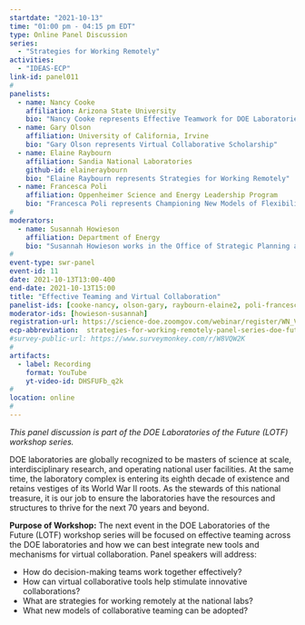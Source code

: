 ```yaml
---
startdate: "2021-10-13"
time: "01:00 pm - 04:15 pm EDT"
type: Online Panel Discussion
series:
  - "Strategies for Working Remotely"
activities:
  - "IDEAS-ECP"
link-id: panel011
#
panelists:
  - name: Nancy Cooke
    affiliation: Arizona State University
    bio: "Nancy Cooke represents Effective Teamwork for DOE Laboratories of the Future"
  - name: Gary Olson
    affiliation: University of California, Irvine
    bio: "Gary Olson represents Virtual Collaborative Scholarship"
  - name: Elaine Raybourn
    affiliation: Sandia National Laboratories
    github-id: elaineraybourn
    bio: "Elaine Raybourn represents Strategies for Working Remotely"
  - name: Francesca Poli
    affiliation: Oppenheimer Science and Energy Leadership Program
    bio: "Francesca Poli represents Championing New Models of Flexibility to Enhance Scientific Impact"
#
moderators:
  - name: Susannah Howieson
    affiliation: Department of Energy
    bio: "Susannah Howieson works in the Office of Strategic Planning and Interagency Coordination (SPAIC) at the U.S. Department of Energy."
#
event-type: swr-panel
event-id: 11
date: 2021-10-13T13:00-400
end-date: 2021-10-13T15:00
title: "Effective Teaming and Virtual Collaboration"
panelist-ids: [cooke-nancy, olson-gary, raybourn-elaine2, poli-francesca]
moderator-ids: [howieson-susannah]
registration-url: https://science-doe.zoomgov.com/webinar/register/WN_VSDAJ903Q-CtGXWj76VLUA
ecp-abbreviation:  strategies-for-working-remotely-panel-series-doe-future-labs
#survey-public-url: https://www.surveymonkey.com/r/W8VQW2K
#
artifacts:
  - label: Recording
    format: YouTube
    yt-video-id: DHSFUFb_q2k
#
location: online
#
---
```

*This panel discussion is part of the DOE Laboratories of the Future (LOTF) workshop series.*

DOE laboratories are globally recognized to be masters of science at scale, interdisciplinary research, and operating national user facilities. At the same time, the laboratory complex is entering its eighth decade of existence and retains vestiges of its World War II roots. As the stewards of this national treasure, it is our job to ensure the laboratories have the resources and structures to thrive for the next 70 years and beyond.

**Purpose of Workshop:** The next event in the DOE Laboratories of the Future (LOTF) workshop series will be focused on effective teaming across the DOE laboratories and how we can best integrate new tools and mechanisms for virtual collaboration. Panel speakers will address:

* How do decision-making teams work together effectively?
* How can virtual collaborative tools help stimulate innovative collaborations?
* What are strategies for working remotely at the national labs?
* What new models of collaborative teaming can be adopted?
